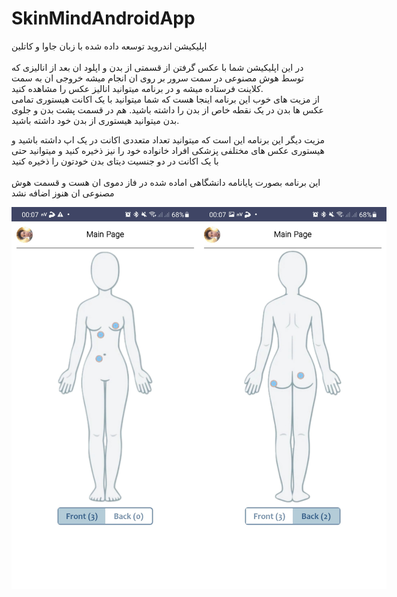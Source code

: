 # SkinMindAndroidApp
اپلیکیشن اندروید توسعه داده شده با زبان جاوا و کاتلین 
<br/>
<br/>
در این اپلیکیشن شما با عکس گرفتن از قسمتی از بدن و اپلود ان بعد از انالیزی که توسط هوش مصنوعی در سمت سرور بر روی ان انجام میشه خروجی ان به سمت کلاینت فرستاده میشه و در برنامه میتوانید انالیز عکس را مشاهده کنید. 
<br/>
از مزیت های خوب این برنامه اینجا هست که شما میتوانید با یک اکانت هیستوری تمامی عکس ها بدن در یک نقطه خاص از بدن را داشته باشید.
هم در قسمت پشت بدن و جلوی بدن میتوانید هیستوری از بدن خود داشته باشید.
<br/>

مزیت دیگر این برنامه این است که میتوانید تعداد متعددی اکانت در یک اپ داشته باشید و هیستوری عکس های مختلفی پزشکی افراد خانواده خود را نیز ذخیره کنید و میتوانید حتی با یک اکانت در دو جنسیت دیتای بدن خودتون را ذخیره کنید
<br/>
<br/>
این برنامه بصورت پایانامه دانشگاهی اماده شده در فاز دموی ان هست و قسمت هوش مصنوعی ان هنوز اضافه نشد
<br/>
<div align="center" style="display:flex;flex-direction:row;align-items: center;">
  <img style="margin:10;" src="https://github.com/tohidnoori/SkinMindAndroidApp/blob/main/Screenshot_20231226-000727_SkinMind.jpg" width="300" alt="Image 1">
  <img style="margin:10;" src="https://github.com/tohidnoori/SkinMindAndroidApp/blob/main/Screenshot_20231226-000739_SkinMind.jpg" width="300" alt="Image 2">
  <div/>
<br/>
<br/>
<div align="center" style="display:flex;flex-direction:row;align-items: center;">
  <img style="margin:10;" src="https://github.com/tohidnoori/SkinMindAndroidApp/blob/main/Screenshot_20231226-001113_SkinMind.jpg" width="300" alt="Image 1">
  <img style="margin:10;" src="https://github.com/tohidnoori/SkinMindAndroidApp/blob/main/Screenshot_20231226-001227_SkinMind.jpg" width="300" alt="Image 2">

  <div/>
<br/>
<br/>
<div align="center" style="display:flex;flex-direction:row;align-items: center;">
    <img style="margin:10;" src="https://github.com/tohidnoori/SkinMindAndroidApp/blob/main/Screenshot_20231226-001215_SkinMind.jpg" width="300" alt="Image 2">
      <img style="margin:10;" src="https://github.com/tohidnoori/SkinMindAndroidApp/blob/main/Screenshot_20231226-001239_SkinMind.jpg" width="300" alt="Image 1">

  <div/>
<br/>
<br/>
